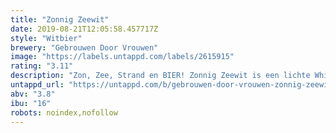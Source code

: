```yaml
---
title: "Zonnig Zeewit"
date: 2019-08-21T12:05:58.457717Z
style: "Witbier"
brewery: "Gebrouwen Door Vrouwen"
image: "https://labels.untappd.com/labels/2615915"
rating: "3.11"
description: "Zon, Zee, Strand en BIER! Zonnig Zeewit is een lichte White Ale van 3,8%. In dit bier zit zeewier geplukt uit de Nederlandse Noordzee! Om onze zee gezond te houden, gaat een deel van de opbrengst naar “Zee Boerderij IJmond”."
untappd_url: "https://untappd.com/b/gebrouwen-door-vrouwen-zonnig-zeewit/2615915"
abv: "3.8"
ibu: "16"
robots: noindex,nofollow
---
```

